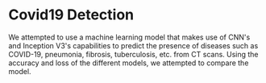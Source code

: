 # Covid19 Detection
We attempted to use a machine learning model that makes use of CNN's and Inception V3's capabilities to predict the presence of diseases such as COVID-19, pneumonia, fibrosis, tuberculosis, etc. from CT scans. Using the accuracy and loss of the different models, we attempted to compare the model. 

